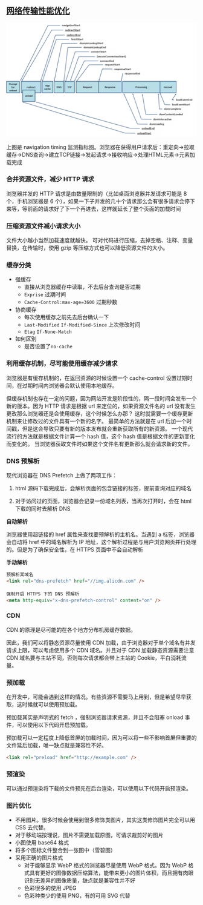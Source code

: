 ## [网络传输性能优化](https://juejin.im/post/5b6fa8c86fb9a0099910ac91)



![img](assets/1652ce6490e4d7e5)

上图是 navigation timing 监测指标图。浏览器在获得用户请求后：重定向→拉取缓存→DNS查询→建立TCP链接→发起请求→接收响应→处理HTML元素→元素加载完成







### 合并资源文件，减少 HTTP 请求

浏览器并发的 HTTP 请求是由数量限制的（比如桌面浏览器并发请求可能是 8 个，手机浏览器是 6 个），如果一下子并发的几十个请求那么会有很多请求会停下来等，等前面的请求好了下一个再进去，这样就延长了整个页面的加载时间

### 压缩资源文件减小请求大小

文件大小越小当然加载速度就越快。
可对代码进行压缩，去掉空格、注释、变量替换，在传输时，使用 gzip 等压缩方式也可以降低资源文件的大小。

### 缓存分类

- 强缓存
  - 直接从浏览器缓存中读取，不去后台查询是否过期
  - `Exprise` 过期时间
  - `Cache-Control:max-age=3600` 过期秒数
- 协商缓存
  - 每次使用缓存之前先去后台确认一下
  - `Last-Modified` `If-Modified-Since` 上次修改时间
  - `Etag` `If-None-Match`
- 如何区别
  - 是否设置了`no-cache`

### 利用缓存机制，尽可能使用缓存减少请求

浏览器是有缓存机制的，在返回资源的时候设置一个 cache-control 设置过期时间，在过期时间内浏览器会默认使用本地缓存。

但缓存机制也存在一定的问题，因为网站开发是阶段性的，隔一段时间会发布一个新的版本。因为 HTTP 请求是根据 url 来定位的，如果资源文件名的 url 没有发生更改那么浏览器还是会使用缓存，这个时候怎么办那？
这时就需要一个缓存更新机制来让修改过的文件具有一个新的名字。
最简单的方法就是在 url 后加一个时间戳，但是这会导致只要有新的版本发布就会重新获取所有的新资源。
一个现代流行的方法就是根据文件计算一个 hash 值，这个 hash 值是根据文件的更新变化而变化的。 当浏览器获取文件时如果这个文件名有更新那么就会请求新的文件。

### DNS 预解析

现代浏览器在 DNS Prefetch 上做了两项工作：

1. html 源码下载完成后，会解析页面的包含链接的标签，提前查询对应的域名

2. 对于访问过的页面，浏览器会记录一份域名列表，当再次打开时，会在 html 下载的同时去解析 DNS

**自动解析**

浏览器使用超链接的 href 属性来查找要预解析的主机名。当遇到 a 标签，浏览器会自动将 href 中的域名解析为 IP 地址，这个解析过程是与用户浏览网页并行处理的。但是为了确保安全性，在 HTTPS 页面中不会自动解析

**手动解析**

```html
预解析某域名
<link rel="dns-prefetch" href="//img.alicdn.com" />

强制开启 HTTPS 下的 DNS 预解析
<meta http-equiv="x-dns-prefetch-control" content="on" />
```

### CDN

CDN 的原理是尽可能的在各个地方分布机房缓存数据。

因此，我们可以将静态资源尽量使用 CDN 加载，由于浏览器对于单个域名有并发请求上限，可以考虑使用多个 CDN 域名。并且对于 CDN 加载静态资源需要注意 CDN 域名要与主站不同，否则每次请求都会带上主站的 Cookie，平白消耗流量。

### 预加载

在开发中，可能会遇到这样的情况。有些资源不需要马上用到，但是希望尽早获取，这时候就可以使用预加载。

预加载其实是声明式的 fetch ，强制浏览器请求资源，并且不会阻塞 onload 事件，可以使用以下代码开启预加载。

预加载可以一定程度上降低首屏的加载时间，因为可以将一些不影响首屏但重要的文件延后加载，唯一缺点就是兼容性不好。

```html
<link rel="preload" href="http://example.com" />
```

### 预渲染

可以通过预渲染将下载的文件预先在后台渲染，可以使用以下代码开启预渲染。

### 图片优化

- 不用图片。很多时候会使用到很多修饰类图片，其实这类修饰图片完全可以用 CSS 去代替。
- 对于移动端按理说，图片不需要加载原图，可请求裁剪好的图片
- 小图使用 base64 格式
- 将多个图标文件整合到一张图中（雪碧图）
- 采用正确的图片格式
  - 对于能够显示 WebP 格式的浏览器尽量使用 WebP 格式。因为 WebP 格式具有更好的图像数据压缩算法，能带来更小的图片体积，而且拥有肉眼识别无差异的图像质量，缺点就是兼容性并不好
  - 色彩很多的使用 JPEG
  - 色彩种类少的使用 PNG，有的可用 SVG 代替
